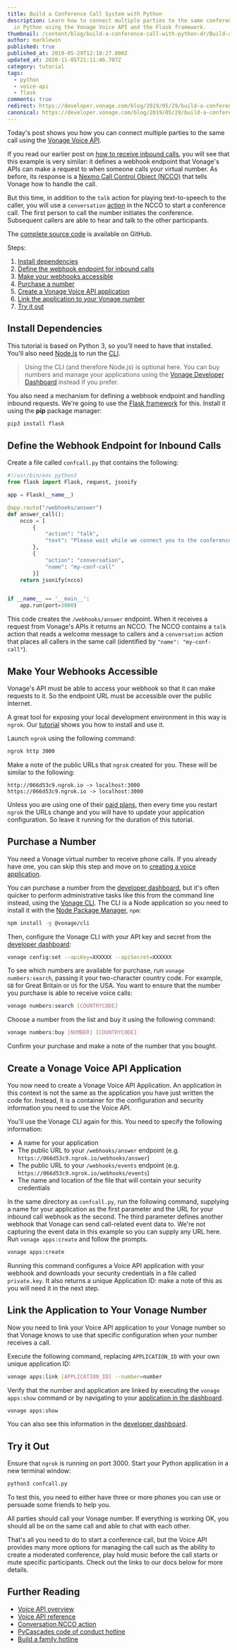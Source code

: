 ```yaml
---
title: Build a Conference Call System with Python
description: Learn how to connect multiple parties to the same conference call
  in Python using the Vonage Voice API and the Flask framework.
thumbnail: /content/blog/build-a-conference-call-with-python-dr/Build-a-Conference-Call-with-Python.png
author: marklewin
published: true
published_at: 2019-05-29T12:18:27.000Z
updated_at: 2020-11-05T21:11:46.707Z
category: tutorial
tags:
  - python
  - voice-api
  - flask
comments: true
redirect: https://developer.vonage.com/blog/2019/05/29/build-a-conference-call-with-python-dr
canonical: https://developer.vonage.com/blog/2019/05/29/build-a-conference-call-with-python-dr
---
```

Today's post shows you how you can connect multiple parties to the same call using the [Vonage Voice API](https://developer.nexmo.com/voice/voice-api/overview).

If you read our earlier post on [how to receive inbound calls](https://www.nexmo.com/blog/2019/03/28/handling-inbound-calls-with-python-dr/), you will see that this example is very similar: it defines a webhook endpoint that Vonage's APIs can make a request to when someone calls your virtual number. As before, its response is a [Nexmo Call Control Object (NCCO)](https://developer.nexmo.com/voice/voice-api/ncco-reference) that tells Vonage how to handle the call.

But this time, in addition to the `talk` action for playing text-to-speech to the caller, you will use a `conversation` [action](https://developer.nexmo.com/voice/voice-api/ncco-reference#conversation) in the NCCO to start a conference call. The first person to call the number initiates the conference. Subsequent callers are able to hear and talk to the other participants. 

The [complete source code](https://github.com/Vonage/vonage-python-code-snippets/blob/master/voice/connect-callers-to-a-conference.py) is available on GitHub.

<sign-up number></sign-up>

Steps:

1. [Install dependencies](#install-dependencies)
2. [Define the webhook endpoint for inbound calls](#define-the-webhook-endpoint-for-inbound-calls)
3. [Make your webhooks accessible](#make-your-webhooks-accessible)
4. [Purchase a number](#purchase-a-number)
5. [Create a Vonage Voice API application](#create-a-vonage-voice-api-application)
6. [Link the application to your Vonage number](#link-the-application-to-your-vonage-number)
7. [Try it out](#try-it-out)

<h2 id="install-dependencies">Install Dependencies</h2>

This tutorial is based on Python 3, so you'll need to have that installed. You'll also need [Node.js](https://nodejs.org/en/) to run the [CLI](https://github.com/Vonage/vonage-cli).

> Using the CLI (and therefore Node.js) is optional here. You can buy numbers and manage your applications using the [Vonage Developer Dashboard](https://dashboard.nexmo.com/) instead if you prefer.

You also need a mechanism for defining a webhook endpoint and handling inbound requests. We're going to use the [Flask framework](http://flask.pocoo.org/) for this. Install it using the **pip** package manager:

```bash
pip3 install flask
```

<h2 id="define-the-webhook-endpoint-for-inbound-calls">Define the Webhook Endpoint for Inbound Calls</h2>

Create a file called `confcall.py` that contains the following:

```python
#!/usr/bin/env python3
from flask import Flask, request, jsonify

app = Flask(__name__)

@app.route("/webhooks/answer")
def answer_call():
    ncco = [
        {
            "action": "talk",
            "text": "Please wait while we connect you to the conference"
        },
        {
            "action": "conversation",
            "name": "my-conf-call"
        }]
    return jsonify(ncco)


if __name__ == '__main__':
    app.run(port=3000)
```

This code creates the `/webhooks/answer` endpoint. When it receives a request from Vonage's APIs it returns an NCCO. The NCCO contains a `talk` action that reads a welcome message to callers and a `conversation` action that places all callers in the same call (identified by `"name": "my-conf-call"`).

<h2 id="make-your-webhooks-accessible">Make Your Webhooks Accessible</h2>

Vonage's API must be able to access your webhook so that it can make requests to it. So the endpoint URL must be accessible over the public Internet.

A great tool for exposing your local development environment in this way is `ngrok`. Our [tutorial](https://www.nexmo.com/blog/2017/07/04/local-development-nexmo-ngrok-tunnel-dr/) shows you how to install and use it.

Launch `ngrok` using the following command:

```bash
ngrok http 3000
```

Make a note of the public URLs that `ngrok` created for you. These will be similar to the following:

```
http://066d53c9.ngrok.io -> localhost:3000
https://066d53c9.ngrok.io -> localhost:3000
```

Unless you are using one of their [paid plans](https://ngrok.com/pricing), then every time you restart `ngrok` the URLs change and you will have to update your application configuration. So leave it running for the duration of this tutorial. 

<h2 id="purchase-a-number">Purchase a Number</h2>

You need a Vonage virtual number to receive phone calls. If you already have one, you can skip this step and move on to [creating a voice application](#create-a-nexmo-voice-api-application).

You can purchase a number from the [developer dashboard](https://dashboard.nexmo.com/buy-numbers), but it's often quicker to perform administrative tasks like this from the command line instead, using the [Vonage CLI](https://github.com/Vonage/vonage-cli). The CLI is a Node application so you need to install it with the [Node Package Manager](https://www.npmjs.com/get-npm), `npm`:

```bash
npm install -g @vonage/cli
```

Then, configure the Vonage CLI with your API key and secret from the [developer dashboard](https://dashboard.nexmo.com):

```bash
vonage config:set --apiKey=XXXXXX --apiSecret=XXXXXX
```

To see which numbers are available for purchase, run `vonage numbers:search`, passing it your two-character country code. For example, `GB` for Great Britain or `US` for the USA. You want to ensure that the number you purchase is able to receive voice calls:

```bash
vonage numbers:search [COUNTRYCODE]
```

Choose a number from the list and buy it using the following command:

```bash
vonage numbers:buy [NUMBER] [COUNTRYCODE]
```

Confirm your purchase and make a note of the number that you bought.

<h2 id="create-a-vonage-voice-api-application">Create a Vonage Voice API Application</h2>

You now need to create a Vonage Voice API Application. An application in this context is not the same as the application you have just written the code for. Instead, it is a container for the configuration and security information you need to use the Voice API.

You'll use the Vonage CLI again for this. You need to specify the following information:

* A name for your application
* The public URL to your `/webhooks/answer` endpoint (e.g. `https://066d53c9.ngrok.io/webhooks/answer`)
* The public URL to your `/webhooks/events` endpoint (e.g. `https://066d53c9.ngrok.io/webhooks/events`)
* The name and location of the file that will contain your security credentials

In the same directory as  `confcall.py`, run the following command, supplying a name for your application as the first parameter and the URL for your inbound call webhook as the second. The third parameter defines another webhook that Vonage can send call-related event data to. We're not capturing the event data in this example so you can supply any URL here. Run `vonage apps:create` and follow the prompts. 

```bash
vonage apps:create
```

Running this command configures a Voice API application with your webhook and downloads your security credentials in a file called `private.key`. It also returns a unique Application ID: make a note of this as you will need it in the next step.

<h2 id="link-the-application-to-your-vonage-number">Link the Application to Your Vonage Number</h2>

Now you need to link your Voice API application to your Vonage number so that Vonage knows to use that specific configuration when your number receives a call.

Execute the following command, replacing `APPLICATION_ID` with your own unique application ID:

```bash
vonage apps:link [APPLICATION_ID] --number=number
```

Verify that the number and application are linked by executing the `vonage apps:show` command or by navigating to your [application in the dashboard](https://dashboard.nexmo.com/applications). 

```bash
vonage apps:show
```

You can also see this information in the [developer dashboard](https://dashboard.nexmo.com).

<h2 id="try-it-out">Try it Out</h2>

Ensure that `ngrok` is running on port 3000. Start your Python application in a new terminal window:

```bash
python3 confcall.py
```

To test this, you need to either have three or more phones you can use or persuade some friends to help you.

All parties should call your Vonage number. If everything is working OK, you should all be on the same call and able to chat with each other.

That's all you need to do to start a conference call, but the Voice API provides many more options for managing the call such as the ability to create a moderated conference, play hold music before the call starts or mute specific participants. Check out the links to our docs below for more details.

## Further Reading

* [Voice API overview](https://developer.nexmo.com/voice/voice-api/overview)
* [Voice API reference](https://developer.nexmo.com/api/voice)
* [Conversation NCCO action](https://developer.nexmo.com/voice/voice-api/ncco-reference#conversation)
* [PyCascades code of conduct hotline](https://www.nexmo.com/blog/2018/11/20/build-a-family-hotline-dr/)
* [Build a family hotline](https://www.nexmo.com/blog/2018/11/20/build-a-family-hotline-dr/)